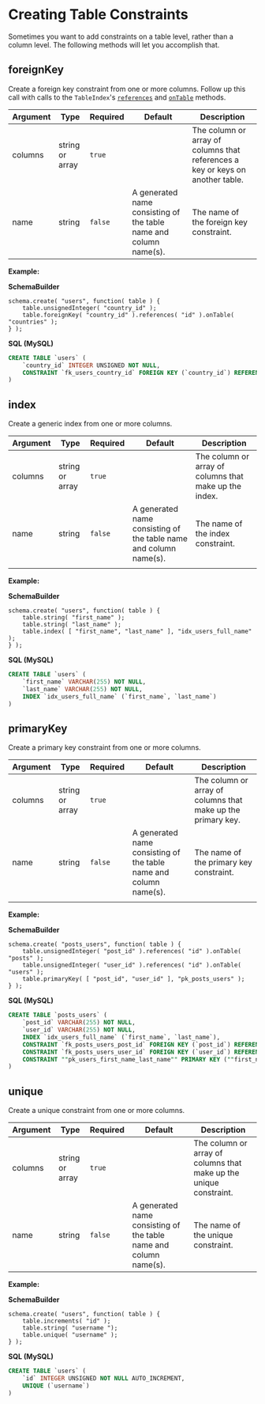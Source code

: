 # Creating Table Constraints

Sometimes you want to add constraints on a table level, rather than a column level.  The following methods will let you accomplish that.

## foreignKey

Create a foreign key constraint from one or more columns.  Follow up this call with calls to the `TableIndex`'s [`references`](/schema/indexes.md#references) and [`onTable`](/schema/indexes.md#onTable) methods.

| Argument | Type | Required | Default | Description |
| --- | --- | --- | --- | --- |
| columns | string or array | `true` |  | The column or array of columns that references a key or keys on another table. |
| name | string | `false` | A generated name consisting of the table name and column name\(s\). | The name of the foreign key constraint. |

**Example:**

**SchemaBuilder**

```
schema.create( "users", function( table ) {
    table.unsignedInteger( "country_id" );
    table.foreignKey( "country_id" ).references( "id" ).onTable( "countries" );
} );
```

**SQL \(MySQL\)**

```sql
CREATE TABLE `users` (
    `country_id` INTEGER UNSIGNED NOT NULL,
    CONSTRAINT `fk_users_country_id` FOREIGN KEY (`country_id`) REFERENCES `countries` (`id`) ON UPDATE NO ACTION ON DELETE NO ACTION
)
```

## index

Create a generic index from one or more columns.

| Argument | Type | Required | Default | Description |
| --- | --- | --- | --- | --- |
| columns | string or array | `true` |  | The column or array of columns that make up the index. |
| name | string | `false` | A generated name consisting of the table name and column name\(s\). | The name of the index constraint. |
|  |  |  |  |  |

**Example:**

**SchemaBuilder**

```
schema.create( "users", function( table ) {
    table.string( "first_name" );
    table.string( "last_name" );
    table.index( [ "first_name", "last_name" ], "idx_users_full_name" );
} );
```

**SQL \(MySQL\)**

```sql
CREATE TABLE `users` (
    `first_name` VARCHAR(255) NOT NULL,
    `last_name` VARCHAR(255) NOT NULL,
    INDEX `idx_users_full_name` (`first_name`, `last_name`)
)
```

## primaryKey

Create a primary key constraint from one or more columns.

| Argument | Type | Required | Default | Description |
| --- | --- | --- | --- | --- |
| columns | string or array | `true` |  | The column or array of columns that make up the primary key. |
| name | string | `false` | A generated name consisting of the table name and column name\(s\). | The name of the primary key constraint. |
|  |  |  |  |  |

**Example:**

**SchemaBuilder**

```
schema.create( "posts_users", function( table ) {
    table.unsignedInteger( "post_id" ).references( "id" ).onTable( "posts" );
    table.unsignedInteger( "user_id" ).references( "id" ).onTable( "users" );
    table.primaryKey( [ "post_id", "user_id" ], "pk_posts_users" );
} );
```

**SQL \(MySQL\)**

```sql
CREATE TABLE `posts_users` (
    `post_id` VARCHAR(255) NOT NULL,
    `user_id` VARCHAR(255) NOT NULL,
    INDEX `idx_users_full_name` (`first_name`, `last_name`),
    CONSTRAINT `fk_posts_users_post_id` FOREIGN KEY (`post_id`) REFERENCES `posts` (`id`) ON UPDATE NO ACTION ON DELETE NO ACTION,
    CONSTRAINT `fk_posts_users_user_id` FOREIGN KEY (`user_id`) REFERENCES `users` (`id`) ON UPDATE NO ACTION ON DELETE NO ACTION,
    CONSTRAINT ""pk_users_first_name_last_name"" PRIMARY KEY (""first_name"", ""last_name"")
)
```

## unique

Create a unique constraint from one or more columns.

| Argument | Type | Required | Default | Description |
| --- | --- | --- | --- | --- |
| columns | string or array | `true` |  | The column or array of columns that make up the unique constraint. |
| name | string | `false` | A generated name consisting of the table name and column name\(s\). | The name of the unique constraint. |

**Example:**

**SchemaBuilder**

```
schema.create( "users", function( table ) {
    table.increments( "id" );
    table.string( "username ");
    table.unique( "username" );
} );
```

**SQL \(MySQL\)**

```sql
CREATE TABLE `users` (
    `id` INTEGER UNSIGNED NOT NULL AUTO_INCREMENT,
    UNIQUE (`username`)
)
```



